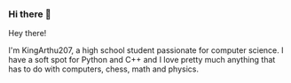 ### Hi there 👋

<!--
**KingArthur207/KingArthur207** is a ✨ _special_ ✨ repository because its `README.md` (this file) appears on your GitHub profile.

Here are some ideas to get you started:

- 🔭 I’m currently working on ...
- 🌱 I’m currently learning ...
- 👯 I’m looking to collaborate on ...
- 🤔 I’m looking for help with ...
- 💬 Ask me about ...
- 📫 How to reach me: ...
- 😄 Pronouns: ...
- ⚡ Fun fact: ...
-->

Hey there!

I'm KingArthu207, a high school student passionate for computer science. I have a soft spot for Python and C++ and I love pretty much anything that has to do with computers, chess, math and physics.
